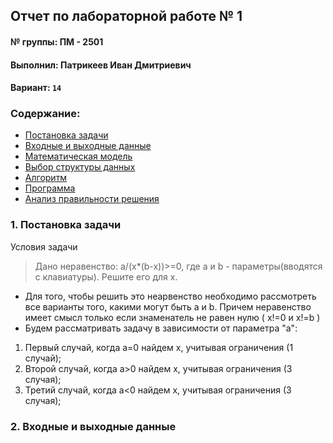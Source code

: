 ## Отчет по лабораторной работе №  1

#### № группы: ПМ - 2501

#### Выполнил: Патрикеев Иван Дмитриевич 

#### Вариант: `14`

### Cодержание:

- [Постановка задачи](#1-постановка-задачи)
- [Входные и выходные данные](#2-входные-и-выходные-данные)
- [Математическая модель](#25-математическая-модель)
- [Выбор структуры данных](#3-выбор-структуры-данных)
- [Алгоритм](#4-алгоритм)
- [Программа](#5-программа)
- [Анализ правильности решения](#6-анализ-правильности-решения)

### 1. Постановка задачи
Условия задачи

> Дано неравенство: a/(x*(b-x))>=0, где a и b - параметры(вводятся с клавиатуры). Решите его для x.

- Для того, чтобы решить это неарвенство необходимо рассмотреть все варианты того, какими могут быть a и b. Причем неравенство имеет смысл только если знаменатель не равен нулю ( x!=0 и x!=b )
- Будем рассматривать задачу в зависимости от параметра "a":
1) Первый случай, когда a=0 найдем x, учитывая ограничения (1 случай);
2) Второй случай, когда a>0 найдем x, учитывая ограничения (3 случая);
3) Третий случай, когда a<0 найдем x, учитывая ограничения (3 случая);

### 2. Входные и выходные данные

